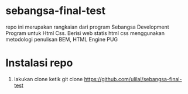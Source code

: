 # sebangsa-final-test
repo ini merupakan rangkaian dari program Sebangsa Development Program untuk Html Css.
Berisi web statis html css menggunakan metodologi penulisan BEM, HTML Engine PUG

# Instalasi repo
1. lakukan clone ketik git clone https://github.com/ulilal/sebangsa-final-test
